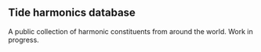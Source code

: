 ## Tide harmonics database

A public collection of harmonic constituents from around the world. Work in progress.
